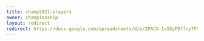 ```yaml
---
title: champ2021-players
owner: championship
layout: redirect
redirect: https://docs.google.com/spreadsheets/d/e/2PACX-1vSXyFDffoy7FUwgtXLPPLeyktn7qyQsqvez9-6rMF5y47qb7AqpUN8sFOhLo8THWHuMRX300xGV1uqp/pubhtml?gid=902104105&single=true
---
```

